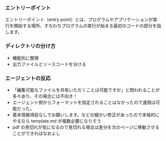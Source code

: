 ### エントリーポイント

エントリーポイント（entry point）とは、プログラムやアプリケーションが実行を開始する場所、すなわちプログラムの実行が始まる最初のコードの部分を指します。

### ディレクトリの分け方

- 機能別に整理
- 出力ファイルとソースコードを分ける

### エージェントの反応

- 「編集可能なファイルを共有いただくことは可能ですか」と問われることが多々あり、その場合には不向き！
- エージェント側からフォーマットを指定されることはなかったので運用は可能だった。
- 基本情報項目なしでお願いします。などの細かい修正があったので本格的にやるなら template.md が複数必要になりそう
- pdf の見切れが気になるので見切れる場合は差分を次のページに移動させることができればなおよし
